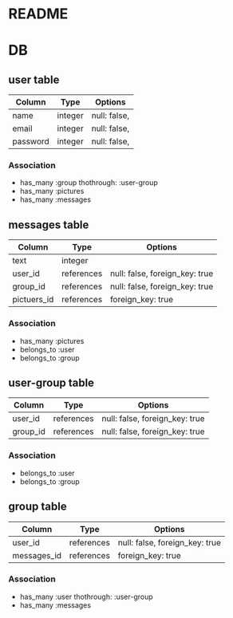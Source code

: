 # README

# DB      

## user table
|Column|Type|Options|
|------|----|-------|
|name|integer|null: false,|
|email|integer|null: false,|
|password|integer|null: false,|
### Association
- has_many :group thothrough: :user-group
- has_many :pictures
- has_many :messages

## messages  table

|Column|Type|Options|
|------|----|-------|
|text|integer||
|user_id|references|null: false, foreign_key: true|
|group_id|references|null: false, foreign_key: true|
|pictuers_id|references|foreign_key: true|

### Association
- has_many :pictures
- belongs_to :user
- belongs_to :group

## user-group  table

|Column|Type|Options|
|------|----|-------|
|user_id|references|null: false, foreign_key: true|
|group_id|references|null: false, foreign_key: true|

### Association
- belongs_to :user
- belongs_to :group

## group  table

|Column|Type|Options|
|------|----|-------|
|user_id|references|null: false, foreign_key: true|
|messages_id|references|foreign_key: true|

### Association
- has_many :user thothrough: :user-group
- has_many :messages







